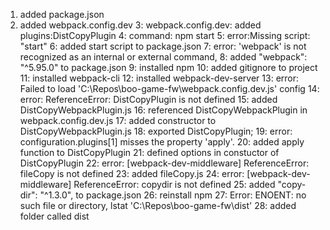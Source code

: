 1. added package.json
2. added webpack.config.dev
3: webpack.config.dev: added plugins:DistCopyPlugin
4: command: npm start
5: error:Missing script: "start"
6: added start script to package.json
7: error: 'webpack' is not recognized as an internal or external command,
8: added "webpack": "^5.95.0" to package.json
9: installed npm
10: added gitignore to project
11: installed webpack-cli
12: installed webpack-dev-server
13: error:  Failed to load 'C:\Repos\boo-game-fw\webpack.config.dev.js' config
14: error: ReferenceError: DistCopyPlugin is not defined
15: added DistCopyWebpackPlugin.js
16: referenced DistCopyWebpackPlugin in webpack.config.dev.js
17: added constructor to DistCopyWebpackPlugin.js
18: exported DistCopyPlugin;
19: error: configuration.plugins[1] misses the property 'apply'.
20: added apply function to DistCopyPlugin
21: defined options in constuctor of DistCopyPlugin
22: error: [webpack-dev-middleware] ReferenceError: fileCopy is not defined
23: added fileCopy.js
24: error: [webpack-dev-middleware] ReferenceError: copydir is not defined
25: added "copy-dir": "^1.3.0", to package.json
26: reinstall npm
27: Error: ENOENT: no such file or directory, lstat 'C:\Repos\boo-game-fw\dist'
28: added folder called dist
